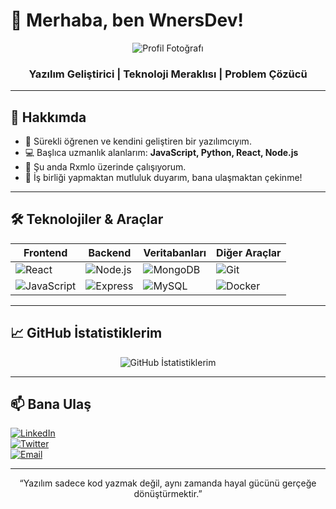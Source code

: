 # 👋 Merhaba, ben WnersDev!

<div align="center">

![Profil Fotoğrafı](https://avatars.githubusercontent.com/u/your-avatar-id?v=4)

### Yazılım Geliştirici | Teknoloji Meraklısı | Problem Çözücü

</div>

---

## 🚀 Hakkımda

- 🌱 Sürekli öğrenen ve kendini geliştiren bir yazılımcıyım.
- 💻 Başlıca uzmanlık alanlarım: **JavaScript, Python, React, Node.js**
- 🔭 Şu anda Rxmlo üzerinde çalışıyorum.
- 🤝 İş birliği yapmaktan mutluluk duyarım, bana ulaşmaktan çekinme!

---

## 🛠 Teknolojiler & Araçlar

| Frontend          | Backend           | Veritabanları     | Diğer Araçlar           |
|-------------------|-------------------|-------------------|------------------------|
| ![React](https://img.shields.io/badge/-React-20232A?style=flat&logo=react) | ![Node.js](https://img.shields.io/badge/-Node.js-339933?style=flat&logo=node.js) | ![MongoDB](https://img.shields.io/badge/-MongoDB-4EA94B?style=flat&logo=mongodb) | ![Git](https://img.shields.io/badge/-Git-F05032?style=flat&logo=git) |
| ![JavaScript](https://img.shields.io/badge/-JavaScript-F7DF1E?style=flat&logo=javascript) | ![Express](https://img.shields.io/badge/-Express-000000?style=flat&logo=express) | ![MySQL](https://img.shields.io/badge/-MySQL-4479A1?style=flat&logo=mysql) | ![Docker](https://img.shields.io/badge/-Docker-2496ED?style=flat&logo=docker) |

---

## 📈 GitHub İstatistiklerim

<p align="center">
  <img src="https://github-readme-stats.vercel.app/api?username=wnersdev102&show_icons=true&theme=radical" alt="GitHub İstatistiklerim" />
</p>

---

## 📫 Bana Ulaş

[![LinkedIn](https://img.shields.io/badge/-LinkedIn-0077B5?style=flat&logo=linkedin&logoColor=white)](https://linkedin.com/in/wnersdev)  
[![Twitter](https://img.shields.io/badge/-Twitter-1DA1F2?style=flat&logo=twitter&logoColor=white)](https://twitter.com/wnersdev)  
[![Email](https://img.shields.io/badge/-Email-D14836?style=flat&logo=gmail&logoColor=white)](mailto:destek@venom.com.tr)

---

<div align="center">

<p>“Yazılım sadece kod yazmak değil, aynı zamanda hayal gücünü gerçeğe dönüştürmektir.”</p>

</div>
